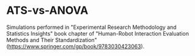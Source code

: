 # ATS-vs-ANOVA
Simulations performed in "Experimental Research Methodology and Statistics Insights" book chapter of "Human-Robot Interaction
Evaluation Methods and Their Standardization" (https://www.springer.com/gp/book/9783030423063). 
